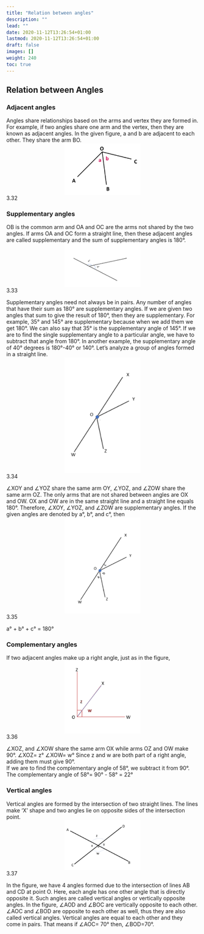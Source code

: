 ```yaml
---
title: "Relation between angles"
description: ""
lead: ""
date: 2020-11-12T13:26:54+01:00
lastmod: 2020-11-12T13:26:54+01:00
draft: false
images: []
weight: 240
toc: true
---
```

## Relation between Angles
### Adjacent angles
Angles share relationships based on the arms and vertex they are formed in. For example, if two angles share one arm and the vertex, then they are known as adjacent angles. In the given figure, a and b are adjacent to each other. They share the arm BO. 
<img src="3_32_adjacent_angles.png" width="200" style="display: block; margin: 0 auto;">
3.32

### Supplementary angles
OB is the common arm and OA and OC are the arms not shared by the two angles. If arms OA and OC form a straight line, then these adjacent angles are called supplementary and the sum of supplementary angles is 180°. 
<img src="3_33_supplementary_angles.png" width="200" style="display: block; margin: 0 auto;">
3.33

Supplementary angles need not always be in pairs. Any number of angles that have their sum as 180° are supplementary angles. 
If we are given two angles that sum to give the result of 180°, then they are supplementary. For example, 35° and 145° are supplementary because when we add them we get 180°. We can also say that 35° is the supplementary angle of 145°. 
If we are to find the single supplementary angle to a particular angle, we have to subtract that angle from 180°. 
In another example, the supplementary angle of 40° degrees is 180°-40° or 140°.
Let’s analyze a group of angles formed in a straight line. 
<img src="3_34_straight_angle.png" width="200" style="display: block; margin: 0 auto;">
3.34
 
∠XOY and ∠YOZ share the same arm OY, ∠YOZ, and ∠ZOW share the same arm OZ. The only arms that are not shared between  angles are OX and OW. OX and OW are in the same straight line and a straight line equals 180°. Therefore, ∠XOY, ∠YOZ, and ∠ZOW are supplementary angles. 
If the given angles are denoted by a°, b°, and c°, then 
<img src="3_35_straight_angle2.png" width="200" style="display: block; margin: 0 auto;">
3.35

a° + b° + c° = 180°


### Complementary angles
If two adjacent angles make up a right angle, just as in the figure,
<img src="3_36_complementary_angles.png" width="200" style="display: block; margin: 0 auto;">
3.36
 
∠XOZ, and ∠XOW share the same arm OX while arms OZ and OW make 90°.
∠XOZ= z°
∠XOW= w°
Since z and w are both part of a right angle, adding them must give 90°.  
If we are to find the complementary angle of 58°, we subtract it from 90°. 
The complementary angle of 58°= 90° - 58° = 22°
### Vertical angles
Vertical angles are formed by the intersection of two straight lines. The lines make ‘X’ shape and two angles lie on opposite sides of the intersection point. 
<img src="3_37_VOA.png" width="200" style="display: block; margin: 0 auto;">
3.37

In the figure, we have 4 angles formed due to the intersection of lines AB and CD at point O. 
Here, each angle has one other angle that is directly opposite it. Such angles are called vertical angles or vertically opposite angles. 
In the figure, ∠AOD and ∠BOC are vertically opposite to each other. ∠AOC and ∠BOD are opposite to each other as well, thus they are also called vertical angles. Vertical angles are equal to each other and they come in pairs. 
That means if ∠AOC= 70° then, ∠BOD=70°. 

